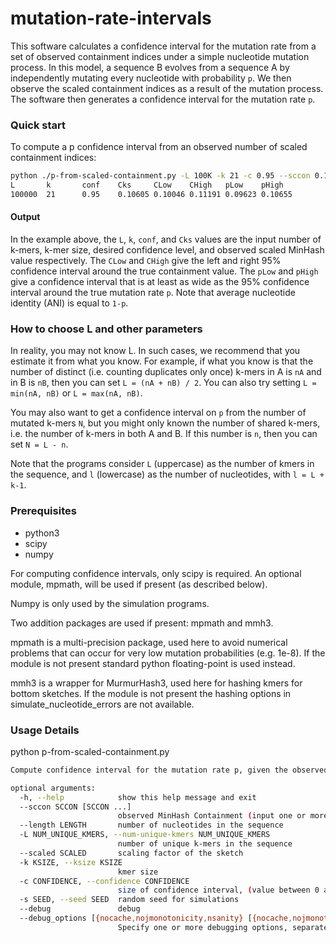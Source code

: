 # mutation-rate-intervals

This software calculates a confidence interval for the mutation rate from
a set of observed containment indices under a simple nucleotide mutation process.
In this model, a sequence B evolves from a sequence A by independently mutating 
every nucleotide with probability `p`. We then observe the scaled containment indices
as a result of the mutation process. The software then generates a confidence interval
for the mutation rate `p`.

### Quick start

To compute a p confidence interval from an observed number of scaled containment indices:

```bash
python ./p-from-scaled-containment.py -L 100K -k 21 -c 0.95 --sccon 0.10605
L       k       conf    Cks     CLow    CHigh   pLow    pHigh
100000  21      0.95    0.10605 0.10046 0.11191 0.09623 0.10655
```

#### Output
In the example above, the `L`, `k`, `conf`, and `Cks` values are the input number of k-mers, k-mer size, 
desired confidence level, and observed scaled MinHash value respectively. The `CLow`
and `CHigh` give the left and right 95% confidence interval around the true containment
value. The `pLow` and `pHigh` give a confidence interval that is at least as wide as the
95% confidence interval around the true mutation rate `p`. Note that average nucleotide
identity (ANI) is equal to `1-p`.

### How to choose L and other parameters
In reality, you may not know L. In such cases, we recommend that you estimate
it from what you know. For example, if what you know is that the number of
distinct (i.e. counting duplicates only once) k-mers in A is `nA` and in B is `nB`,
then you can set `L = (nA + nB) / 2`. You can also try setting `L = min(nA, nB)` or
`L = max(nA, nB)`.   

You may also want to get a confidence interval on `p` from the number
of mutated k-mers `N`, but you might only known the number of shared k-mers, i.e.
the number of k-mers in both A and B. If this number is `n`, then you can set
`N = L - n`.

Note that the programs consider `L` (uppercase) as the number of kmers in the
sequence, and `l` (lowercase) as the number of nucleotides, with `l = L + k-1`.

### Prerequisites

* python3
* scipy
* numpy

For computing confidence intervals, only scipy is required. An optional
module, mpmath, will be used if present (as described below).

Numpy is only used by the simulation programs.

Two addition packages are used if present: mpmath and mmh3.

mpmath is a multi-precision package, used here to avoid numerical problems that
can occur for very low mutation probabilities (e.g. 1e-8). If the module is not
present standard python floating-point is used instead.

mmh3 is a wrapper for MurmurHash3, used here for hashing kmers for bottom
sketches. If the module is not present the hashing options in
simulate_nucleotide_errors are not available.

### Usage Details

python p-from-scaled-containment.py

```bash
Compute confidence interval for the mutation rate p, given the observed number of mutated k-mers

optional arguments:
  -h, --help            show this help message and exit
  --sccon SCCON [SCCON ...]
                        observed MinHash Containment (input one or more values, separated by a space)
  --length LENGTH       number of nucleotides in the sequence
  -L NUM_UNIQUE_KMERS, --num-unique-kmers NUM_UNIQUE_KMERS
                        number of unique k-mers in the sequence
  --scaled SCALED       scaling factor of the sketch
  -k KSIZE, --ksize KSIZE
                        kmer size
  -c CONFIDENCE, --confidence CONFIDENCE
                        size of confidence interval, (value between 0 and 1)
  -s SEED, --seed SEED  random seed for simulations
  --debug               debug
  --debug_options [{nocache,nojmonotonicity,nsanity} [{nocache,nojmonotonicity,nsanity} ...]]
                        Specify one or more debugging options, separated by a space
```
